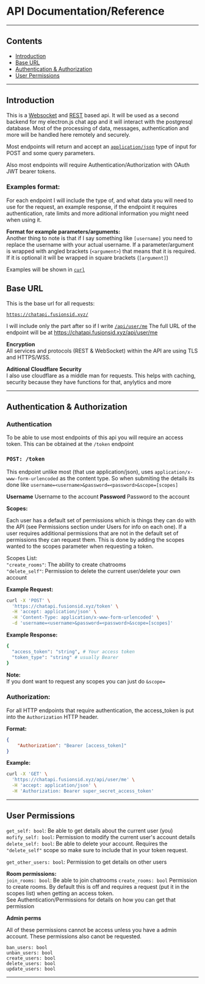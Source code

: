 # API Documentation/Reference

---

## Contents

* [Introduction](#introduction)
* [Base URL](#base-url)
* [Authentication & Authorization](#authentication--authorization)
* [User Permissions](#user-permissions)

---

## Introduction

This is a [Websocket](https://en.wikipedia.org/wiki/WebSocket) and [REST](https://en.wikipedia.org/wiki/Representational_state_transfer) based api. It will be used as a second backend for my electron.js chat app and it will interact with the postgresql database. Most of the processing of data, messages, authentication and more will be handled here remotely and securely.

Most endpoints will return and accept an [`application/json`](https://en.wikipedia.org/wiki/JSON) type of input for POST and some query parameters.

Also most endpoints will require Authentication/Authorization with OAuth JWT bearer tokens. 

### Examples format:
For each endpoint I will include the type of, and what data you will need to use for the request, an example response, if the endpoint it requires authentication, rate limits and more aditional information you might need when using it.   

**Format for example parameters/arguments:**  
Another thing to note is that if I say something like `[username]` you need to replace the username with your actual username. If a parameter/argument is wrapped with angled brackets (`<argument>`) that means that it is required. If it is optional it will be wrapped in square brackets (`[argument]`)

Examples will be shown in [`curl`](https://en.wikipedia.org/wiki/CURL)

## Base URL

This is the base url for all requests:

[`https://chatapi.fusionsid.xyz/`](https://chatapi.fusionsid.xyz/)

I will include only the part after so if I write [`/api/user/me`](https://chatapi.fusionsid.xyz/api/user/me) The full URL of the endpoint will be at https://chatapi.fusionsid.xyz/api/user/me

**Encryption**  
All services and protocols (REST & WebSocket) within the API are using TLS and HTTPS/WSS.

**Aditional Cloudflare Security**  
I also use cloudflare as a middle man for requests. This helps with caching, security because they have functions for that, anylytics and more

---

## Authentication & Authorization

### Authentication

To be able to use most endpoints of this api you will require an access token. This can be obtained at the `/token` endpoint

### `POST: /token`

This endpoint unlike most (that use application/json), uses `application/x-www-form-urlencoded` as the content type. So when submiting the details its done like `username=<username>&password=<password>&scope=[scopes]`

**Username** Username to the account
**Password** Password to the account

**Scopes:**

Each user has a default set of permissions which is things they can do with the API (see Permissions section under Users for info on each one). If a user requires additional permissions that are not in the default set of permissions they can request them. This is done by adding the scopes wanted to the scopes parameter when requesting a token.

Scopes List:   
`"create_rooms"`: The ability to create chatrooms  
`"delete_self"`: Permission to delete the current user/delete your own account

**Example Request:**
```bash
curl -X 'POST' \
  'https://chatapi.fusionsid.xyz/token' \
  -H 'accept: application/json' \
  -H 'Content-Type: application/x-www-form-urlencoded' \
  -d 'username=<username>&password=<password>&scope=[scopes]'
```

**Example Response:**
```bash
{
  "access_token": "string", # Your access token
  "token_type": "string" # usually Bearer
}
```

**Note:**  
If you dont want to request any scopes you can just do `&scope=`


### Authorization:

For all HTTP endpoints that require authentication, the access_token is put into the `Authorization` HTTP header. 

**Format:**

```json
{
    "Authorization": "Bearer [access_token]"
}
```

**Example:**

```bash
curl -X 'GET' \
  'https://chatapi.fusionsid.xyz/api/user/me' \
  -H 'accept: application/json' \
  -H 'Authorization: Bearer super_secret_access_token'
```
---

## User Permissions

`get_self: bool`: Be able to get details about the current user (you)  
`mofify_self: bool`: Permission to modify the current user's account details  
`delete_self: bool`: Be able to delete your account. Requires the `"delete_self"` scope so make sure to include that in your token request.

`get_other_users: bool`: Permission to get details on other users

**Room permissions:**  
`join_rooms: bool`: Be able to join chatrooms
`create_rooms: bool` Permission to create rooms. By default this is off and requires a request (put it in the scopes list) when getting an access token.   
See Authentication/Permissions for details on how you can get that permission

**Admin perms**

All of these permissions cannot be access unless you have a admin account. These permissions also canot be requested.

`ban_users: bool`  
`unban_users: bool`    
`create_users: bool`    
`delete_users: bool`  
`update_users: bool`  

---
